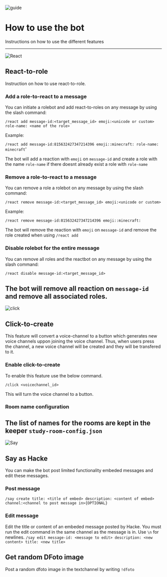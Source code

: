 ![guide](https://user-images.githubusercontent.com/42417723/110225057-c1da9080-7ee1-11eb-88fc-c309a70ee3ab.png)
# How to use the bot
Instructions on how to use the different features

---
![React](https://user-images.githubusercontent.com/42417723/110225177-0e729b80-7ee3-11eb-837a-9833b4fe3c12.png)

## React-to-role
Instruction on how to use react-to-role.

### Add a role-to-react to a message
You can initiate a rolebot and add react-to-roles on any message by using the slash command:

`/react add message-id:<target_message_id> emoji:<unicode or custom> role-name: <name of the role>`

Example:

`/react add message-id:815632427347214396 emoji::minecraft: role-name: minecraft`'

The bot will add a reaction with `emoji` on `message-id` and create a role with the name `role-name` if there doesnt already exist a role with `role-name`

### Remove a role-to-react to a message
You can remove a role a rolebot on any message by using the slash command:

`/react remove message-id:<target_message_id> emoji:<unicode or custom>`

Example:

`/react remove message-id:815632427347214396 emoji::minecraft:`

The bot will remove the reaction with `emoji` on `message-id` and remove the role created when using `/react add`

### Disable rolebot for the entire message
You can remove all roles and the reactbot on any message by using the slash command:

`/react disable message-id:<target_message_id>`

The bot will remove all reaction on `message-id` and remove all associated roles.
---
![click](https://user-images.githubusercontent.com/42417723/110225208-5db8cc00-7ee3-11eb-83ce-1cd6fc81fa6c.png)


## Click-to-create
This feature will convert a voice-channel to a button which generates new voice channels uppon joining the voice channel. Thus, when users press the channel, a new voice channel will be created and they will be transfered to it.

### Enable click-to-create
To enable this feature use the below command.

`/click <voicechannel_id>`

This will turn the voice channel to a button.

### Room name configuration

The list of names for the rooms are kept in the keeper `study-room-config.json`
---
![Say](https://user-images.githubusercontent.com/42417723/110225245-f0596b00-7ee3-11eb-87e4-949c85433321.png)

## Say as Hacke
You can make the bot post limited functionality embeded messages and edit these messages.

### Post message

`/say create title: <title of embed> description: <content of embed> channel:<channel to post message in>{OPTIONAL} `

### Edit message
Edit the title or content of an embeded message posted by Hacke. You must run the edit command in the same channel as the message is in. Use `\n` for newlines.
`/say edit message-id: <message to edit> description: <new content> title: <new title>`

## Get random DFoto image
Post a random dfoto image in the textchannel by writing `!dfoto`
